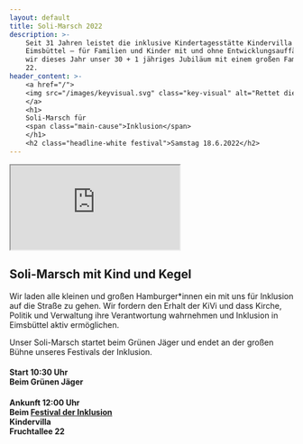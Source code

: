 ```yaml
---
layout: default
title: Soli-Marsch 2022
description: >-
    Seit 31 Jahren leistet die inklusive Kindertagesstätte Kindervilla Fruchtallee wertvolle Arbeit im Stadtteil
    Eimsbüttel – für Familien und Kinder mit und ohne Entwicklungsauffälligkeiten. Pandemie-bedingt verschoben feiern
    wir dieses Jahr unser 30 + 1 jähriges Jubiläum mit einem großen Familienfest rund um unsere Kita in der Fruchtallee
    22.
header_content: >-
    <a href="/">
    <img src="/images/keyvisual.svg" class="key-visual" alt="Rettet die KiVi, Dino mit Kindern">
    </a>
    <h1>
    Soli-Marsch für
    <span class="main-cause">Inklusion</span>
    </h1>
    <h2 class="headline-white festival">Samstag 18.6.2022</h2>
---
```

<iframe class="video-frame" src="https://www.youtube-nocookie.com/embed/gc656CUaofM?rel=0" title="Demonstration Inklusion statt Verdrängung" allow="accelerometer; autoplay; clipboard-write; encrypted-media; gyroscope; picture-in-picture" allowfullscreen=""></iframe>

## Soli-Marsch mit Kind und Kegel

<p class="p-important">
Wir laden alle kleinen und großen Hamburger*innen ein mit uns für Inklusion auf die Straße zu gehen. Wir fordern den Erhalt der KiVi und dass Kirche, Politik und Verwaltung ihre Verantwortung wahrnehmen und Inklusion in Eimsbüttel aktiv ermöglichen.
</p>

<p class="p-important">
Unser Soli-Marsch startet beim Grünen Jäger und endet an der großen Bühne unseres Festivals der Inklusion.
</p>

<h4>
<span class="headline-black">Start 10:30 Uhr</span>
<br/>
<span class="headline-black">Beim Grünen Jäger</span>
</h4>
<h4>
<span class="headline-black">Ankunft 12:00 Uhr</span>
<br/>
<span class="headline-black">Beim <a href="/protest/2022-06-18-festival-der-inklusion.html">Festival der Inklusion</a></span>
<br/>
<span class="headline-black">Kindervilla</span>
<br/>
<span class="headline-black">Fruchtallee 22</span>
</h4>
